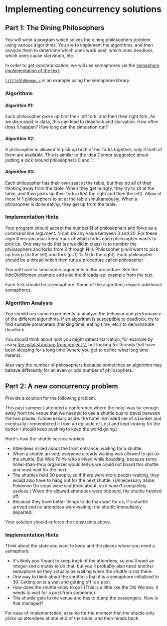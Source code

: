 # Implementing concurrency solutions

## Part 1:  The Dining Philosophers
You will write a program which solves the dining philosophers problem using various algorithms.  You are to implement the algorithms, and then analyze them to determine which ones work best, which ones deadlock, which ones cause starvation, etc.

In order to get synchronization, we will use semaphores via the [zemaphore implementation of the text](zemaphore.h).  

[`littleOldWoman.c`](littleOldWoman.c) is an example using the semaphore library.

### Algorithms
#### Algorithm #1:
Each philosopher picks up first their left fork, and then their right fork. As we discussed in class, this can lead to deadlock and starvation. How often does it happen? How long can the simulation run?

#### Algorithm #2:
A philosopher is allowed to pick up both of her forks together, only if both of them are available. This is similar to the idea Connor suggested about putting a lock around philosophers 0 and 1.

#### Algorithm #3:
Each philosopher has their own seat at the table, but they do all of their thinking away from the table.  When they get hungry, they try to sit at the table, and then picks up their forks (first the right and then the left).  Allow at most N-1 philosophers to sit at the table simultaneously.  When a philosopher is done eating, they get up from the table.

### Implementation Hints
Your program should accept the number N of philosophers and forks as a command line argument.  N can be any value between 3 and 20.  For these algorithms you must keep track of which forks each philosopher wants to pick up.  One way to do this (as we did in class) is to number the philosophers and forks from 0 through N-1.  Philosopher p will want to pick up fork p (to the left) and fork (p+1) % N (to the right).  Each philosopher should be a thread which then runs a procedure called philosopher

You will have to send some arguments to the procedure. See the [littleOldWoman example](littleOldWoman.c) and also the [threads-api example from the text](misc/threads-api).

Each fork should be a semaphore.  Some of the algorithms require additional semaphores.

### Algorithm Analysis
You should run some experiments to analyze the behavior and performance of the different algorithms.  If an algorithm is susceptible to deadlock, try to find suitable parameters (thinking time, eating time, etc.) to demonstrate deadlock.  

You should think about how you might detect starvation, for example by using [the pstat structure from project 2](https://github.com/ripleya1/xv6-riscv/blob/lottery/kernel/pstat.h), but looking for threads that have been sleeping for a long time (where you get to define what long time means).

Also vary the number of philosophers because sometimes an algorithm may behave differently for an even or odd number of philosophers.

## Part 2: A new concurrency problem
Provide a solution for the following problem.

This past summer I attended a conference where the hotel was far enough away from the venue that we needed to use a shuttle bus to travel between the two places. (Unnecessary aside: the hotel reminded me of a bunker and eventually I remembered it from an episode of Lost and kept looking for the button I should keep pushing to keep the world going.)

Here's how the shuttle service worked:

- Attendees milled about the front entrance, waiting for a shuttle.
- When a shuttle arrived, everyone already waiting was allowed to get on the shuttle. But Woe To Ye who arrived while boarding, because some holier-than-thou organizer would tell us we could not board this shuttle and must wait for the next.
- The shuttles held 30 people, so if there were more people waiting, they would also have to hang out for the next shuttle. (Unnecessary aside: Pokemon Go stops were scattered about, so it wasn't completely useless.)
When the allowed attendees were onboard, the shuttle headed off.
- Because they have better things to do than wait for us, if a shuttle arrived and no attendees were waiting, the shuttle immediately departed.

Your solution should enforce the constraints above.

### Implementation Hints
Think about the state you want to keep and the places where you need a semaphore:

- It's likely you'll want to keep track of the attendees, so you'll want an integer and a mutex to do that, but you'll probably also need another semaphore so they actually be waiting when the shuttle is not there.
- One way to think about the shuttle is that it is a semaphore initialized to 30. Getting on is a wait and getting off is a post
- How does the shuttle know to go? (This is a little like the Old Woman, it needs to wait for a post from someone.)
- The shuttle gets to the venue and has to dump the passengers. How is that managed?

For ease of implementation, assume for the moment that the shuttle only picks up attendees at one end of the route, and then heads back.

